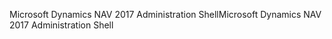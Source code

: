 <span data-ttu-id="8d763-101">Microsoft Dynamics NAV 2017 Administration Shell</span><span class="sxs-lookup"><span data-stu-id="8d763-101">Microsoft Dynamics NAV 2017 Administration Shell</span></span>